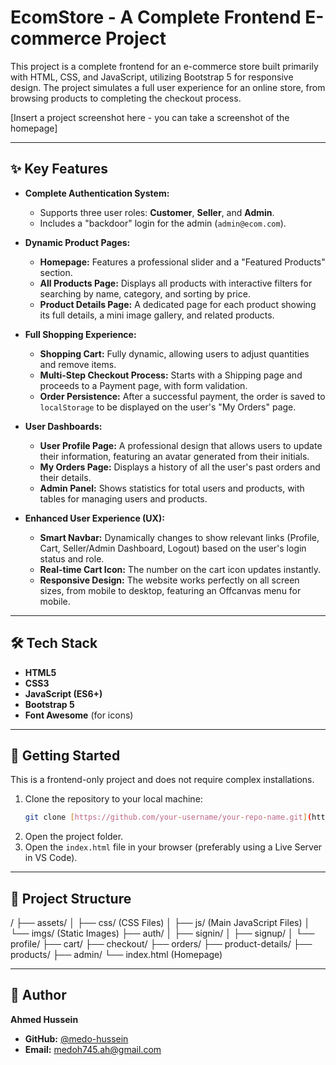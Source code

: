 # EcomStore - A Complete Frontend E-commerce Project

This project is a complete frontend for an e-commerce store built primarily with HTML, CSS, and JavaScript, utilizing Bootstrap 5 for responsive design. The project simulates a full user experience for an online store, from browsing products to completing the checkout process.

[Insert a project screenshot here - you can take a screenshot of the homepage]

---

## ✨ Key Features

- **Complete Authentication System:**
  - Supports three user roles: **Customer**, **Seller**, and **Admin**.
  - Includes a "backdoor" login for the admin (`admin@ecom.com`).

- **Dynamic Product Pages:**
  - **Homepage:** Features a professional slider and a "Featured Products" section.
  - **All Products Page:** Displays all products with interactive filters for searching by name, category, and sorting by price.
  - **Product Details Page:** A dedicated page for each product showing its full details, a mini image gallery, and related products.

- **Full Shopping Experience:**
  - **Shopping Cart:** Fully dynamic, allowing users to adjust quantities and remove items.
  - **Multi-Step Checkout Process:** Starts with a Shipping page and proceeds to a Payment page, with form validation.
  - **Order Persistence:** After a successful payment, the order is saved to `localStorage` to be displayed on the user's "My Orders" page.

- **User Dashboards:**
  - **User Profile Page:** A professional design that allows users to update their information, featuring an avatar generated from their initials.
  - **My Orders Page:** Displays a history of all the user's past orders and their details.
  - **Admin Panel:** Shows statistics for total users and products, with tables for managing users and products.

- **Enhanced User Experience (UX):**
  - **Smart Navbar:** Dynamically changes to show relevant links (Profile, Cart, Seller/Admin Dashboard, Logout) based on the user's login status and role.
  - **Real-time Cart Icon:** The number on the cart icon updates instantly.
  - **Responsive Design:** The website works perfectly on all screen sizes, from mobile to desktop, featuring an Offcanvas menu for mobile.

---

## 🛠️ Tech Stack

- **HTML5**
- **CSS3**
- **JavaScript (ES6+)**
- **Bootstrap 5**
- **Font Awesome** (for icons)

---

## 🚀 Getting Started

This is a frontend-only project and does not require complex installations.

1.  Clone the repository to your local machine:
    ```bash
    git clone [https://github.com/your-username/your-repo-name.git](https://github.com/your-username/your-repo-name.git)
    ```
2.  Open the project folder.
3.  Open the `index.html` file in your browser (preferably using a Live Server in VS Code).

---

## 📂 Project Structure


/ ├── assets/ │ ├── css/ (CSS Files) │ ├── js/ (Main JavaScript Files) │ └── imgs/ (Static Images) ├── auth/ │ ├── signin/ │ ├── signup/ │ └── profile/ ├── cart/ ├── checkout/ ├── orders/ ├── product-details/ ├── products/ ├── admin/ └── index.html (Homepage)


---

## 👤 Author

**Ahmed Hussein**

- **GitHub:** [@medo-hussein](https://github.com/medo-hussein)
- **Email:** medoh745.ah@gmail.com
